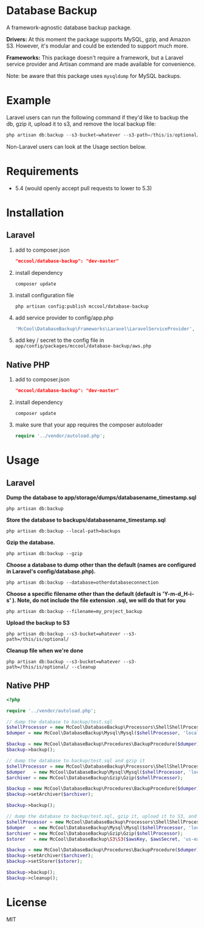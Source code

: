 Database Backup
===============

A framework-agnostic database backup package.

**Drivers:** At this moment the package supports MySQL, gzip, and Amazon S3. However, it's modular and could be extended to support much more.

**Frameworks:** This package doesn't require a framework, but a Laravel service provider and Artisan command are made available for convenience.

Note: be aware that this package uses ```mysqldump``` for MySQL backups.

# Example

Laravel users can run the following command if they'd like to backup the db, gzip it, upload it to s3, and remove the local backup file:

```PHP
php artisan db:backup --s3-bucket=whatever --s3-path=/this/is/optional/ --cleanup --gzip
```

Non-Laravel users can look at the Usage section below.

# Requirements

* 5.4 (would openly accept pull requests to lower to 5.3)

# Installation

## Laravel

1. add to composer.json

    ```JSON
    "mccool/database-backup": "dev-master"
    ```
2. install dependency

    ```SHELL
    composer update
    ```
3. install configuration file

    ```SHELL
    php artisan config:publish mccool/database-backup
    ```
4. add service provider to config/app.php

    ```PHP
    'McCool\DatabaseBackup\Frameworks\Laravel\LaravelServiceProvider',
    ```
5. add key / secret to the config file in ```app/config/packages/mccool/database-backup/aws.php```

## Native PHP

1. add to composer.json

    ```JSON
    "mccool/database-backup": "dev-master"
    ```
2. install dependency

    ```SHELL
    composer update
    ```
3. make sure that your app requires the composer autoloader

    ```PHP
    require '../vendor/autoload.php';
    ```

# Usage

## Laravel

**Dump the database to app/storage/dumps/databasename_timestamp.sql**

```SHELL
php artisan db:backup
```

**Store the database to backups/databasename_timestamp.sql**

```SHELL
php artisan db:backup --local-path=backups
```

**Gzip the database.**

```SHELL
php artisan db:backup --gzip
```

**Choose a database to dump other than the default (names are configured in Laravel's config/database.php).**

```SHELL
php artisan db:backup --database=otherdatabaseconnection
```

**Choose a specific filename other than the default (default is 'Y-m-d_H-i-s' ). Note, do not include the file extension .sql, we will do that for you**

```SHELL
php artisan db:backup --filename=my_project_backup
```

**Upload the backup to S3**

```SHELL
php artisan db:backup --s3-bucket=whatever --s3-path=/this/is/optional/
```

**Cleanup file when we're done**

```SHELL
php artisan db:backup --s3-bucket=whatever --s3-path=/this/is/optional/ --cleanup
```

## Native PHP

```PHP
<?php

require '../vendor/autoload.php';

// dump the database to backup/test.sql
$shellProcessor = new McCool\DatabaseBackup\Processors\ShellShellProcessor(new Symfony\Component\Process\Process(''));
$dumper = new McCool\DatabaseBackup\Mysql\Mysql($shellProcessor, 'localhost', 3306, 'username', 'password', 'test_db', 'backup/test.sql');

$backup = new McCool\DatabaseBackup\Procedures\BackupProcedure($dumper);
$backup->backup();

// dump the database to backup/test.sql and gzip it
$shellProcessor = new McCool\DatabaseBackup\Processors\ShellShellProcessor(new Symfony\Component\Process\Process(''));
$dumper   = new McCool\DatabaseBackup\Mysql\Mysql($shellProcessor, 'localhost', 3306, 'username', 'password', 'test_db', 'backup/test.sql');
$archiver = new McCool\DatabaseBackup\Gzip\Gzip($shellProcessor);

$backup = new McCool\DatabaseBackup\Procedures\BackupProcedure($dumper);
$backup->setArchiver($archiver);

$backup->backup();

// dump the database to backup/test.sql, gzip it, upload it to S3, and clean up after ourselves
$shellProcessor = new McCool\DatabaseBackup\Processors\ShellShellProcessor(new Symfony\Component\Process\Process(''));
$dumper   = new McCool\DatabaseBackup\Mysql\Mysql($shellProcessor, 'localhost', 3306, 'username', 'password', 'test_db', 'backup/test.sql');
$archiver = new McCool\DatabaseBackup\Gzip\Gzip($shellProcessor);
$storer   = new McCool\DatabaseBackup\S3\S3($awsKey, $awsSecret, 'us-east-1', $bucket, $s3Path);

$backup = new McCool\DatabaseBackup\Procedures\BackupProcedure($dumper);
$backup->setArchiver($archiver);
$backup->setStorer($storer);

$backup->backup();
$backup->cleanup();
```

# License

MIT
